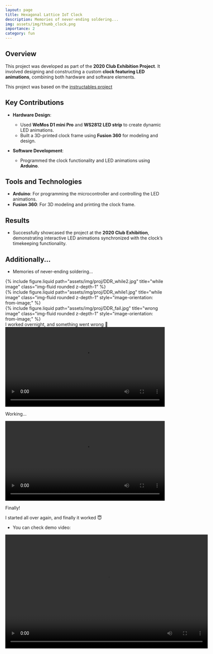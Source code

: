 ```yaml
---
layout: page
title: Hexagonal Lattice IoT Clock
description: Memories of never-ending soldering...
img: assets/img/thumb_clock.png
importance: 2
category: fun
---
```


## Overview

This project was developed as part of the **2020 Club Exhibition Project**. It involved designing and constructing a custom **clock featuring LED animations**, combining both hardware and software elements.

This project was based on the [instructables project](https://www.instructables.com/RGB-HexMatrix-IOT-Clock/)

## Key Contributions

- **Hardware Design**:

  - Used **WeMos D1 mini Pro** and **WS2812 LED strip** to create dynamic LED animations.
  - Built a 3D-printed clock frame using **Fusion 360** for modeling and design.

- **Software Development**:
  - Programmed the clock functionality and LED animations using **Arduino**.

## Tools and Technologies

- **Arduino**: For programming the microcontroller and controlling the LED animations.
- **Fusion 360**: For 3D modeling and printing the clock frame.

## Results

- Successfully showcased the project at the **2020 Club Exhibition**, demonstrating interactive LED animations synchronized with the clock’s timekeeping functionality.

## Additionally...

- Memories of never-ending soldering...
<div class="row justify-content-sm-center">
    <div class="col-sm mt-3 mt-md-0">
        {% include figure.liquid path="assets/img/proj/DDR_while2.jpg" title="while image" class="img-fluid rounded z-depth-1" %}
    </div>
    <div class="col-sm mt-3 mt-md-0">
        {% include figure.liquid path="assets/img/proj/DDR_while1.jpg" title="while image" class="img-fluid rounded z-depth-1" style="image-orientation: from-image;" %}
    </div>
    <div class="col-sm mt-3 mt-md-0">
        {% include figure.liquid path="assets/img/proj/DDR_fail.jpg" title="wrong image" class="img-fluid rounded z-depth-1" style="image-orientation: from-image;" %}
    </div>
</div>
<div class="caption">
    I worked overnight, and something went wrong 🤦
</div>

<div class="row">
  <div class="col-lg-6">
    <video width="100%" controls>
      <source src="/assets/video/clock_mid.mp4" type="video/mp4">
      Your browser does not support the video tag.
    </video>
    <p class="text-center">Working...</p>
  </div>  
  <div class="col-lg-6">
    <video width="100%" controls>
      <source src="/assets/video/clock_end_back.mp4" type="video/mp4">
      Your browser does not support the video tag.
    </video>
    <p class="text-center">Finally!</p>
  </div>
</div>
<div class="caption">
    I started all over again, and finally it worked 😇
</div>

- You can check demo video:
<video width="640" height="360" controls>
  <source src="/assets/video/clock_demo.mp4" type="video/mp4">
  Your browser does not support the video tag.
</video>
